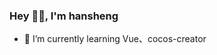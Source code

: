 ### Hey 👋🏽, I'm hansheng

<!-- ![](https://github-readme-stats.vercel.app/api?username=shabbyaaa&theme=dark&show_icons=true)
<br />
![](https://github-readme-stats.vercel.app/api/top-langs/?username=shabbyaaa&theme=tokyonight)
<br /> -->
- 🌱 I’m currently learning Vue、cocos-creator
